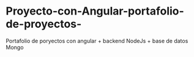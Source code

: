 # Proyecto-con-Angular-portafolio-de-proyectos-
Portafolio de poryectos con angular + backend NodeJs + base de datos Mongo 
